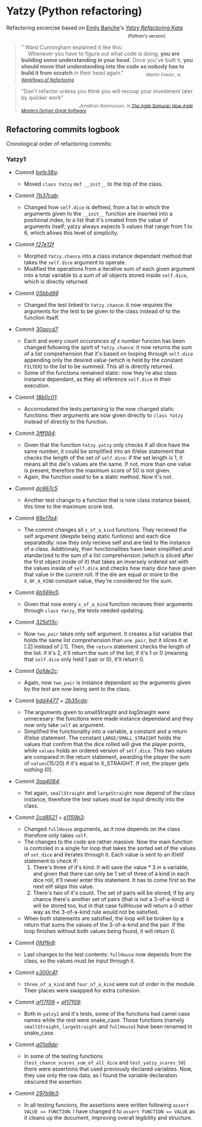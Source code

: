 # Yatzy (Python refactoring)
Refactoring excercise based on [Emily Banche](https://github.com/emilybache)'s [*Yatzy Refactoring Kata*](https://github.com/emilybache/Yatzy-Refactoring-Kata/tree/main/python) \
&emsp; &emsp; &emsp; &emsp; &emsp; &emsp; &emsp; &emsp; &emsp; &emsp; &emsp; &emsp; &emsp; &emsp; &emsp; &emsp; &emsp; &emsp; <sub>(Python's version)</sub> 

> " Ward Cunningham explained it like this:  
> &emsp; Whenever you have to figure out what code is doing, **you are building some understanding in your head**. Once you've built it, **you should move that understanding into the code so nobody has to build it from scratch** in their head again."  &emsp;&emsp;&emsp;&emsp;<sub>*Martin Fowler*, in [*Workflows of Refactoring*](https://martinfowler.com/articles/workflowsOfRefactoring/)</sub>

> "Don't refactor unless you think you will recoup your investment later by quicker work"
> \
> &emsp;&emsp;&emsp;&emsp;&emsp;&emsp;&emsp;&emsp;&emsp;&emsp;&emsp;<sub>*Jonathan Rasmusson*, in [*The Agile Samurai: How Agile Masters Deliver Great Software*](https://www.amazon.com/Agile-Samurai-Software-Pragmatic-Programmers/dp/1934356581)</sub>



## Refactoring commits logbook
Cronological order of refactoring commits: 

### Yatzy1
- Commit [*befe38a*](https://github.com/MMSS99/Yatzy-Refactor-py/commit/befe38a43f2a4f625bf8e1dd86005c81fb401e40):
    - Moved `class Yatzy` `def __init__` to the top of the class. 

- Commit [*7b37cab*](https://github.com/MMSS99/Yatzy-Refactor-py/commit/7b37cabfb088fd5e3f3d26d91537f8928025cad8):
    - Changed how `self.dice` is defined, from a list in which the arguments given to the `__init__` function are inserted into a positional index, to a list that it's created from the value of arguments itself; yatzy always expects 5 values that range from 1 to 6, which allows this level of simplicity.

- Commit [*f27e12f*](https://github.com/MMSS99/Yatzy-Refactor-py/commit/f27e12f7f294cc1481cbaf3c850b51b5bbc1991c)
    - Morphed `Yatzy.chance` into a class instance dependant method that takes the `self.dice` argument to operate.
    - Modified the operations from a iterative sum of each given argument into a total variable to a sum of all objects stored inside `self.dice`, which is directly returned.

- Commit [*05bbd99*](https://github.com/MMSS99/Yatzy-Refactor-py/commit/05bbd992f99c04f79440f5658842c87b2fcd906b)
    - Changed the test linked to `Yatzy.chance`: it now requires the arguments for the test to be given to the class instead of to the function itself. 

- Commit [*30aecd7*](https://github.com/MMSS99/Yatzy-Refactor-py/commit/30aecd766a6ec8e3bde1eb1ad97b6ef762a5148c)
    - Each and every *count occurances of x number* funcion has been changed following the spirit of `Yatzy.chance`: it now returns the sum of a list comprehension that it's based on looping through `self.dice` appending only the desired value (which is held by the constant `FILTER`) to the list to be summed. This all is directly returned.
    - Some of the functions remained static: now they're also class instance dependant, as they all reference `self.dice` in their execution.

- Commit [*18b0c01*](https://github.com/MMSS99/Yatzy-Refactor-py/commit/18b0c01f51def9b7c3307ea9ff56ca7137396e78):
    - Accomodated the tests pertaining to the now changed static functions: their arguments are now given directly to `class Yatzy` instead of directly to the function.

- Commit [*3fff994*](https://github.com/MMSS99/Yatzy-Refactor-py/commit/3fff994d67ad1887ff6c1d4c67226e525278d98e):
    - Given that the function `Yatzy.yatzy` only checks if all dice have the same number, it could be simplified into an if/else statement that checks the length of the set of `self.dice`: if the set length is 1, it means all the die's values are the same. If not, more than one value is present, therefore the maximum score of 50 is not given.
    - Again, the function used to be a static method. Now it's not.

- Commit [*dc667c5*](https://github.com/MMSS99/Yatzy-Refactor-py/commit/dc667c50014ce9c1a51538d7288103fcc318e468)
    - Another test change to a function that is now class instance based, this time to the maximum score test.

- Commit [*69e17a4*](https://github.com/MMSS99/Yatzy-Refactor-py/commit/69e17a4435ce0d8558d6c4e0e27b45d7084ca4fa):
    - The commit changes all `x_of_a_kind` functions. They recieved the self argument (despite being static funtions) and each dice separatedly: now they only recieve self and are tied to the instance of a class. Additionaly, their functionalities have been simplified and standarized to the sum of a list comprehension (which is sliced after the first object inside of it) that takes an inversely ordered set with the values inside of `self.dice` and checks how many dice have given that value in the current roll. If the die are equal or more to the `X_OF_A_KIND` constant value, they're considered for the sum.

- Commit [*6b569e5*](https://github.com/MMSS99/Yatzy-Refactor-py/commit/6b569e575574232649adfe2a75e1394894e2961b):
    - Given that now every `x_of_a_kind` function recieves their arguments through `class Yatzy`, the tests needed updating.

- Commit [*325d13c*](https://github.com/MMSS99/Yatzy-Refactor-py/commit/325d13c02cc940c1a112d15424efef5b5bb71b96):
    - Now `two_pair` takes only self argument. It creates a list variable that holds the same list comprehension than `one_pair`, but it slices it at [:2] instead of [:1]. Then, the `return` statement checks the length of the list: if it's 2, it'll return the sum of the list; if it's 1 or 0 (meaning that `self.dice` only held 1 pair or 0), it'll return 0.  

- Commit [*0a1de2c*](https://github.com/MMSS99/Yatzy-Refactor-py/commit/0a1de2cff26df794e36997dd53a4f55d05b7f927): 
    - Again, now `two_pair` is instance dependant so the arguments given by the test are now being sent to the class.

- Commit [*bdd4477*](https://github.com/MMSS99/Yatzy-Refactor-py/commit/bdd4477c8a9e4f47baba533f86ff7aaf73433144) + [*2b35cde*](https://github.com/MMSS99/Yatzy-Refactor-py/commit/2b35cde265be206af22dc4622ddae9d86524f519):
    - The arguments given to smallStraight and bigStraight were unnecesary: the funcitons were made instance dependand and they now only take `self` as argument.
    - Simplified the functionality into a variable, a constant and a return if/else statement. The constant `LARGE/SMALL_STRAIGHT` holds the values that confirm that the dice rolled will give the player points, while `values` holds an ordered version of `self.dice`. This two values are compared in the return statement, awarding the player the sum of `values`(15/20) if it's equal to X_STRAIGHT. If not, the player gets nothing (0).
 
 - Commit [*3aa4084*](https://github.com/MMSS99/Yatzy-Refactor-py/commit/3aa40840b795d8893d7939be35b183d11be1e222):
    - Yet again, `smallStraight` and `largeStraight` now depend of the class instance, therefore the test values must be input directly into the class.

- Commit [*2cd8521*](https://github.com/MMSS99/Yatzy-Refactor-py/commit/2cd8521c77218769aac86aa59f7fd5573d8f72ca) + [*e1159b3*](https://github.com/MMSS99/Yatzy-Refactor-py/commit/e1159b3c408e5cedeb534733d66b418c353dcd75):
    - Changed `fullHouse` arguments, as it now depends on the class therefore only takes `self`.
    - The changes to the code are rather massive. Now the main function is controled in a single for loop that takes the sorted set of the values of `set_dice` and iterates through it. Each value is sent to an if/elif statement to check if: 
        1. There's three of it's kind. It will save the value * 3 in a variable, and given that there can only be 1 set of three of a kind in each dice roll, it'll never enter this statement. It has to come first so the next elif skips this value.
        2. There's two of it's count. The set of pairs will be stored; if by any chance there's another set of pairs (that is not a 3-of-a-kind) it will be stored too, but in that case fullHouse will return a 0 either way as the 3-of-a-kind rule would not be satisfied.
    - When both statements are satisfied, the loop will be broken by a return that sums the values of the 3-of-a-kind and the pair. If the loop finishes without both values being found, it will return 0. 

- Commit [*0fd1fe8*](https://github.com/MMSS99/Yatzy-Refactor-py/commit/0fd1fe8a07767b76743eb98440b6d64cec822887):
    - Last changes to the test contents: `fullHouse` now depends from the class, so the values must be input through it.

- Commit [*e300c4f*](https://github.com/MMSS99/Yatzy-Refactor-py/commit/e300c4f5032d0820f95575d9d97559e441a78f17): 
    - `three_of_a_kind` and `four_of_a_kind` were out of order in the module. Their places were swapped for extra cohesion.

- Commit [*af17f09*](https://github.com/MMSS99/Yatzy-Refactor-py/commit/af17f09fa038f3b464801aab9f09bb6d8abac812) + [*af17f09*](https://github.com/MMSS99/Yatzy-Refactor-py/commit/af17f09fa038f3b464801aab9f09bb6d8abac812):
    - Both in `yatzy1` and it's tests, some of the functions had camel case names while the rest were snake_case. Those functions (namely `smallStraight`, `largeStraight` and `fullHouse`) have been renamed in snake_case.

- Commit [*a01a9de*](https://github.com/MMSS99/Yatzy-Refactor-py/commit/a01a9deb39f8ff63c3b312f917e5e10d3df4872a):
    - In some of the testing functions (`test_chance_scores_sum_of_all_dice` and `test_yatzy_scores_50`) there were assertions that used previously declared variables. Now, they use only the raw data, as I found the variable declaration obscured the assertion. 

- Commit [*297b9b3*](https://github.com/MMSS99/Yatzy-Refactor-py/commit/297b9b36ddd1998ae024c2f5aba49070b24f857d):
    - In all testing funcions, the assertions were written following `assert VALUE == FUNCTION`. I have changed it to `assert FUNCTION == VALUE` as it cleans up the document, improving overall legibility and structure. 



